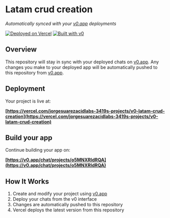 # Latam crud creation

*Automatically synced with your [v0.app](https://v0.app) deployments*

[![Deployed on Vercel](https://img.shields.io/badge/Deployed%20on-Vercel-black?style=for-the-badge&logo=vercel)](https://vercel.com/jorgesuarezacidlabs-3419s-projects/v0-latam-crud-creation)
[![Built with v0](https://img.shields.io/badge/Built%20with-v0.app-black?style=for-the-badge)](https://v0.app/chat/projects/o5MNXRIdRQA)

## Overview

This repository will stay in sync with your deployed chats on [v0.app](https://v0.app).
Any changes you make to your deployed app will be automatically pushed to this repository from [v0.app](https://v0.app).

## Deployment

Your project is live at:

**[https://vercel.com/jorgesuarezacidlabs-3419s-projects/v0-latam-crud-creation](https://vercel.com/jorgesuarezacidlabs-3419s-projects/v0-latam-crud-creation)**

## Build your app

Continue building your app on:

**[https://v0.app/chat/projects/o5MNXRIdRQA](https://v0.app/chat/projects/o5MNXRIdRQA)**

## How It Works

1. Create and modify your project using [v0.app](https://v0.app)
2. Deploy your chats from the v0 interface
3. Changes are automatically pushed to this repository
4. Vercel deploys the latest version from this repository
